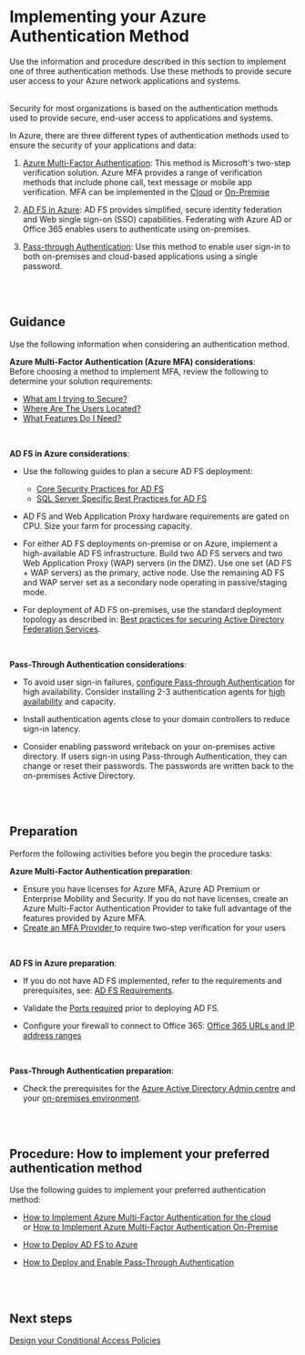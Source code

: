 # Implementing your Azure Authentication Method
Use the information and procedure described in this section to implement one of three authentication methods. Use these methods to provide secure user access to your Azure network applications and systems.
<br />
<br />

Security for most organizations is based on the authentication methods used to provide secure, end-user access to applications and systems. 

In Azure, there are three different types of authentication methods used to ensure the security of your applications and data:

1. [Azure Multi-Factor Authentication](https://docs.microsoft.com/en-us/azure/active-directory/authentication/multi-factor-authentication): This method is Microsoft's two-step verification solution. Azure MFA provides a range of verification methods that include phone call, text message or mobile app verification. MFA can be implemented in the [Cloud](https://docs.microsoft.com/en-us/azure/active-directory/authentication/howto-mfa-getstarted) or [On-Premise](https://docs.microsoft.com/en-us/azure/active-directory/authentication/howto-mfaserver-deploy)

2. [AD FS in Azure](https://docs.microsoft.com/en-us/azure/active-directory/connect/active-directory-aadconnect-azure-adfs#design-principles): AD FS provides simplified, secure identity federation and Web single sign-on (SSO) capabilities. Federating with Azure AD or Office 365 enables users to authenticate using on-premises.

3. [Pass-through Authentication](https://docs.microsoft.com/en-us/azure/active-directory/connect/active-directory-aadconnect-pass-through-authentication): Use this method to enable user sign-in to both on-premises and cloud-based applications using a single password.
<br />
<br />


## Guidance 
Use the following information when considering an authentication method.
<br />

**Azure Multi-Factor Authentication (Azure MFA) considerations**:  
Before choosing a method to implement MFA, review the following to determine your solution requirements: 

  - [What am I trying to Secure?](https://docs.microsoft.com/en-us/azure/active-directory/authentication/concept-mfa-whichversion#what-am-i-trying-to-secure)
  - [Where Are The Users Located?](https://docs.microsoft.com/en-us/azure/active-directory/authentication/concept-mfa-whichversion#where-are-the-users-located) 
  - [What Features Do I Need?](https://docs.microsoft.com/en-us/azure/active-directory/authentication/concept-mfa-whichversion#what-features-do-i-need) 
<br />

**AD FS in Azure considerations**:  
- Use the following guides to plan a secure AD FS deployment: 
  - [Core Security Practices for AD FS](https://docs.microsoft.com/en-us/windows-server/identity/ad-fs/design/best-practices-for-secure-planning-and-deployment-of-ad-fs#core-security-best-practices-for-ad-fs)
  - [SQL Server Specific Best Practices for AD FS](https://docs.microsoft.com/en-us/windows-server/identity/ad-fs/design/best-practices-for-secure-planning-and-deployment-of-ad-fs#sql-serverspecific-security-best-practices-for-ad-fs)

- AD FS and Web Application Proxy hardware requirements are gated on CPU. Size your farm for processing capacity. 

- For either AD FS deployments on-premise or on Azure, implement a high-available AD FS infrastructure. Build two AD FS servers and two Web Application Proxy (WAP) servers (in the DMZ). Use one set (AD FS + WAP servers) as the primary, active node. Use the remaining AD FS and WAP server set as a secondary node operating in passive/staging mode. 

- For deployment of AD FS on-premises, use the standard deployment topology as described in:  [Best practices for securing Active Directory Federation Services](https://docs.microsoft.com/en-us/windows-server/identity/ad-fs/deployment/best-practices-securing-ad-fs#standard-deployment-topology). 
<br />

**Pass-Through Authentication considerations**:
- To avoid user sign-in failures, [configure Pass-through Authentication](https://docs.microsoft.com/en-us/azure/active-directory/connect/active-directory-aadconnect-pass-through-authentication-quick-start) for high availability. Consider installing 2-3  authentication agents for [high availability](https://docs.microsoft.com/en-us/azure/active-directory/connect/active-directory-aadconnect-pass-through-authentication-quick-start#step-5-ensure-high-availability) and capacity.  

- Install authentication agents close to your domain controllers to reduce sign-in latency. 

- Consider enabling password writeback on your on-premises active directory. If users sign-in using Pass-through Authentication, they can change or reset their passwords. The passwords are written back to the on-premises Active Directory. 
<br />
<br />

## Preparation
Perform the following activities before you begin the procedure tasks:

**Azure Multi-Factor Authentication preparation**:

- Ensure you have licenses for Azure MFA, Azure AD Premium or Enterprise Mobility and Security. If you do not have licenses, create an Azure Multi-Factor Authentication Provider to take full advantage of the features provided by Azure MFA. 
- [Create an MFA Provider ](https://docs.microsoft.com/en-us/azure/active-directory/authentication/concept-mfa-authprovider#create-an-mfa-provider) to require two-step verification for your users
<br />

**AD FS in Azure preparation**:
- If you do not have AD FS implemented, refer to the requirements and prerequisites, see: [AD FS Requirements](https://docs.microsoft.com/en-us/windows-server/identity/ad-fs/overview/ad-fs-requirements).  
 
- Validate the [Ports required](https://docs.microsoft.com/en-us/windows-server/identity/ad-fs/deployment/best-practices-securing-ad-fs#ports-required) prior to deploying AD FS. 

- Configure your firewall to connect to Office 365: [Office 365 URLs and IP address ranges](https://support.office.com/en-us/article/Office-365-URLs-and-IP-address-ranges-8548a211-3fe7-47cb-abb1-355ea5aa88a2) 
<br />

**Pass-Through Authentication preparation**:

- Check the prerequisites for the [Azure Active Directory Admin centre](https://docs.microsoft.com/en-us/azure/active-directory/connect/active-directory-aadconnect-pass-through-authentication-quick-start#in-the-azure-active-directory-admin-center) and your [on-premises environment](https://docs.microsoft.com/en-us/azure/active-directory/connect/active-directory-aadconnect-pass-through-authentication-quick-start#in-your-on-premises-environment). 
<br />
<br />

## Procedure: How to implement your preferred authentication method

Use the following guides to implement your preferred authentication method:

- [How to Implement Azure Multi-Factor Authentication for the cloud](https://docs.microsoft.com/en-us/azure/active-directory/authentication/howto-mfa-getstarted)  
or [How to Implement Azure Multi-Factor Authentication On-Premise](https://docs.microsoft.com/en-us/azure/active-directory/authentication/howto-mfaserver-deploy)

- [How to Deploy AD FS to Azure](https://docs.microsoft.com/en-us/azure/active-directory/connect/active-directory-aadconnect-azure-adfs#steps-to-deploy-ad-fs-in-azure)

- [How to Deploy and Enable Pass-Through Authentication](https://docs.microsoft.com/en-us/azure/active-directory/connect/active-directory-aadconnect-pass-through-authentication-quick-start#deploy-azure-ad-pass-through-authentication)
<br />
<br />

## Next steps
[Design your Conditional Access Policies](4.1.1-Designing-your-Conditional-Access-Policies.md)
